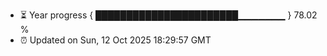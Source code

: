 - ⏳ Year progress { ███████████████████████▁▁▁▁▁▁▁ } 78.02 %
- ⏰ Updated on Sun, 12 Oct 2025 18:29:57 GMT

